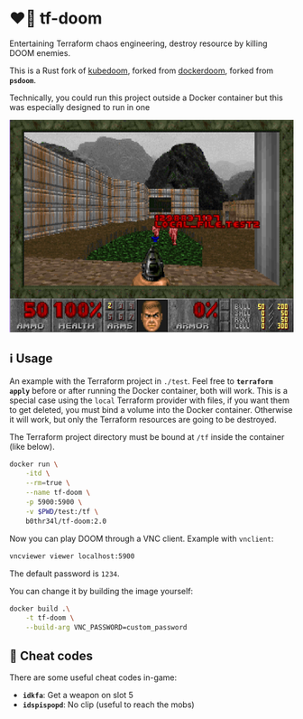 # ❤️‍🔥 tf-doom

Entertaining Terraform chaos engineering, destroy resource by killing DOOM enemies.

This is a Rust fork of [kubedoom](https://github.com/storax/kubedoom), forked from [dockerdoom](https://github.com/gideonred/dockerdoom), forked from  **`psdoom`**. 

Technically, you could run this project outside a Docker container but this was especially designed to run in one

![In game](./assets/in-game.png)

## ℹ️ Usage

An example with the Terraform project in `./test`. Feel free to **`terraform apply`** before or after running the Docker container, both will work. This is a special case using the `local` Terraform provider with files, if you want them to get deleted, you must bind a volume into the Docker container. Otherwise it will work, but only the Terraform resources are going to be destroyed.

The Terraform project directory must be bound at `/tf` inside the container (like below).

```bash
docker run \
    -itd \
    --rm=true \
    --name tf-doom \
    -p 5900:5900 \
    -v $PWD/test:/tf \
    b0thr34l/tf-doom:2.0
```

Now you can play DOOM through a VNC client. Example with `vnclient`:

```bash
vncviewer viewer localhost:5900
```

The default password is `1234`.

You can change it by building the image yourself:

```bash
docker build .\
    -t tf-doom \
    --build-arg VNC_PASSWORD=custom_password
```

## 🔎 Cheat codes

There are some useful cheat codes in-game:
- **`idkfa`**: Get a weapon on slot 5
- **`idspispopd`**: No clip (useful to reach the mobs)
